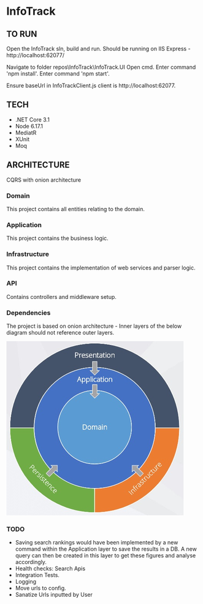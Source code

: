 # InfoTrack
## TO RUN
Open the InfoTrack sln, build and run. 
Should be running on IIS Express - http://localhost:62077/

Navigate to folder repos\InfoTrack\InfoTrack.UI
Open cmd. Enter command 'npm install'. Enter command 'npm start'.

Ensure baseUrl in InfoTrackClient.js client is http://localhost:62077.



## TECH
* .NET Core 3.1
* Node 6.17.1
* MediatR
* XUnit
* Moq


## ARCHITECTURE
CQRS with onion architecture

### Domain 
This project contains all entities relating to the domain.

### Application 
This project contains the business logic. 

### Infrastructure 
This project contains the implementation of web services and parser logic.

### API 
Contains controllers and middleware setup.

### Dependencies 
The project is based on onion architecture - Inner layers of the below diagram should not reference outer layers.

![projects_dependencies](docs/clean_architecture.jpg)


### TODO
- Saving search rankings would have been implemented by a new command within the Application layer to save the results in a DB. A new query can then be created in this layer to get these figures and analyse accordingly. 
- Health checks: Search Apis
- Integration Tests.
- Logging
- Move urls to config.
- Sanatize Urls inputted by User

